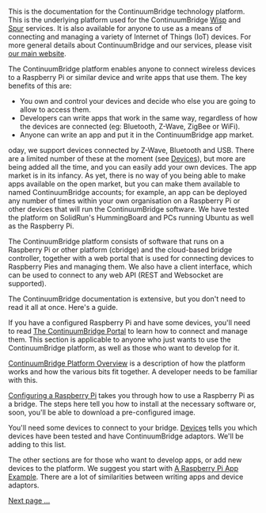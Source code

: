 This is the documentation for the ContinuumBridge technology platform. This is the underlying platform used for the ContinuumBridge [Wisp](http://www.wisp.site) and [Spur](http://www.spur.site) services. It is also available for anyone to use as a means of connecting and managing a variety of Internet of Things (IoT) devices. For more general details about ContinuumBridge and our services, please visit [our main website](http://www.continuumbridge.com).

The ContinuumBridge platform enables anyone to connect wireless devices to a Raspberry Pi or similar device and write apps that use them. The key benefits of this are:

* You own and control your devices and decide who else you are going to allow to access them.
* Developers can write apps that work in the same way, regardless of how the devices are connected (eg: Bluetooth, Z-Wave, ZigBee or WiFi).
* Anyone can write an app and put it in the ContinuumBridge app market.

oday, we support devices connected by Z-Wave, Bluetooth and USB. There are a limited number of these at the moment (see [Devices](doc:devices)), but more are being added all the time, and you can easily add your own devices. The app market is in its infancy. As yet, there is no way of you being able to make apps available on the open market, but you can make them available to named ContinuumBridge accounts; for example, an app can be deployed any number of times within your own organisation on a Raspberry Pi or other devices that will run the ContinuumBridge software. We have tested the platform on SolidRun's HummingBoard and PCs running Ubuntu as well as the Raspberry Pi. 

The ContinuumBridge platform consists of software that runs on a Raspberry Pi or other platform (cbridge) and the cloud-based bridge controller, together with a web portal that is used for connecting devices to Raspberry Pies and managing them. We also have a client interface, which can be used to connect to any web API (REST and Websocket are supported).

The ContinuumBridge documentation is extensive, but you don't need to read it all at once. Here's a guide.

If you have a configured Raspberry Pi and have some devices, you'll need to read [The ContinuumBridge Portal](doc:the-continuumbridge-portal) to learn how to connect and manage them. This section is applicable to anyone who just wants to use the ContinuumBridge platform, as well as those who want to develop for it.

[ContinuumBridge Platform Overview](doc:overview) is a description of how the platform works and how the various bits fit together. A developer needs to be familiar with this.

[Configuring a Raspberry Pi](doc:writing-a-bridge-app-on-a-raspberry-pi) takes you through how to use a Raspberry Pi as a bridge. The steps here tell you how to install at the necessary software or, soon, you'll be able to download a pre-configured image.

You'll need some devices to connect to your bridge. [Devices](doc:devices) tells you which devices have been tested and have ContinuumBridge adaptors. We'll be adding to this list.

The other sections are for those who want to develop apps, or add new devices to the platform. We suggest you start with [A Raspberry Pi App Example](doc:writing-an-app-on-the-raspberry-pi). There are a lot of similarities between writing apps and device adaptors.

[Next page ...](doc:overview)
